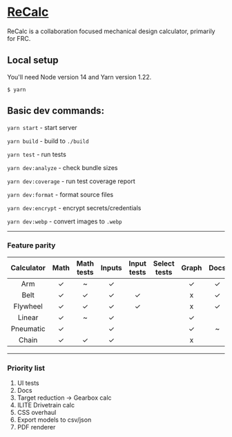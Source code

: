 # [ReCalc](https://reca.lc/)

ReCalc is a collaboration focused mechanical design calculator, primarily for FRC.

## Local setup

You'll need Node version 14 and Yarn version 1.22.

```
$ yarn
```

## Basic dev commands:

`yarn start` - start server

`yarn build` - build to `./build`

`yarn test` - run tests

`yarn dev:analyze` - check bundle sizes

`yarn dev:coverage` - run test coverage report

`yarn dev:format` - format source files

`yarn dev:encrypt` - encrypt secrets/credentials

`yarn dev:webp` - convert images to `.webp`

---

### Feature parity

| Calculator | Math | Math tests | Inputs | Input tests | Select tests | Graph | Docs | Labels |
|:----------:|:----:|:----------:|:------:|:-----------:|:------------:|:-----:|:----:|:------:|
|    Arm     |  ✓   |     ~      |   ✓    |             |              |   ✓   |  ✓   |   ✓    |
|    Belt    |  ✓   |     ✓      |   ✓    |      ✓      |              |   x   |  ✓   |   ✓    |
|  Flywheel  |  ✓   |     ✓      |   ✓    |      ✓      |              |   x   |  ✓   |   ✓    |
|   Linear   |  ✓   |     ~      |   ✓    |             |              |   ✓   |      |   ✓    |
| Pneumatic  |  ✓   |            |   ✓    |             |              |   ✓   |  ~   |   ✓    |
|   Chain    |  ✓   |     ✓      |   ✓    |             |              |   x   |      |   ✓    |

---

### Priority list

1. UI tests
2. Docs
3. Target reduction -> Gearbox calc
4. ILITE Drivetrain calc
5. CSS overhaul
6. Export models to csv/json
7. PDF renderer
